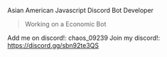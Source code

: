 Asian American Javascript Discord Bot Developer

> Working on a Economic Bot

Add me on discord!: chaos_09239
Join my discord!: https://discord.gg/sbn92te3QS

<!---
Player09239/Player09239 is a ✨ special ✨ repository because its `README.md` (this file) appears on your GitHub profile.
You can click the Preview link to take a look at your changes.
--->
